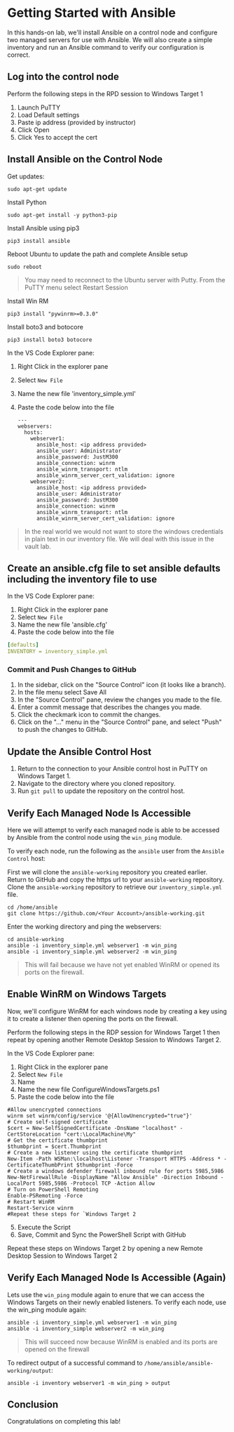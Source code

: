 # Getting Started with Ansible

In this hands-on lab, we'll install Ansible on a control node and configure two managed servers for use with Ansible. We will also create a simple inventory and run an Ansible command to verify our configuration is correct.

## Log into the control node

Perform the following steps in the RPD session to Windows Target 1

1. Launch PuTTY
1. Load Default settings
1. Paste ip address (provided by instructor)
1. Click Open
1. Click Yes to accept the cert

## Install Ansible on the Control Node

Get updates:

```
sudo apt-get update
```

Install Python

```
sudo apt-get install -y python3-pip
```

Install Ansible using pip3

```
pip3 install ansible
```

Reboot Ubuntu to update the path and complete Ansible setup

```
sudo reboot
```

> You may need to reconnect to the Ubuntu server with Putty. From the PuTTY menu select Restart Session

Install Win RM

```
pip3 install "pywinrm>=0.3.0"
```

Install boto3 and botocore

```
pip3 install boto3 botocore
```

In the VS Code Explorer pane:

1. Right Click in the explorer pane
1. Select `New File`
1. Name the new file 'inventory_simple.yml'
1. Paste the code below into the file

    ```
    ---
    webservers:
      hosts:
        webserver1:
          ansible_host: <ip address provided>
          ansible_user: Administrator
          ansible_password: JustM300
          ansible_connection: winrm
          ansible_winrm_transport: ntlm
          ansible_winrm_server_cert_validation: ignore
        webserver2:
          ansible_host: <ip address provided>
          ansible_user: Administrator
          ansible_password: JustM300
          ansible_connection: winrm
          ansible_winrm_transport: ntlm
          ansible_winrm_server_cert_validation: ignore
    ```
          
> In the real world we would not want to store the windows credentials in plain text in our inventory file. We will deal with this issue in the vault lab.    
 
 ## Create an ansible.cfg file to set ansible defaults including the inventory file to use
 
 In the VS Code Explorer pane:

1. Right Click in the explorer pane
1. Select `New File`
1. Name the new file 'ansible.cfg'
1. Paste the code below into the file

```yaml
[defaults]
INVENTORY = inventory_simple.yml
```

### Commit and Push Changes to GitHub

1. In the sidebar, click on the "Source Control" icon (it looks like a branch).
2. In the file menu select Save All
3. In the "Source Control" pane, review the changes you made to the file.
4. Enter a commit message that describes the changes you made.
5. Click the checkmark icon to commit the changes.
6. Click on the "..." menu in the "Source Control" pane, and select "Push" to push the changes to GitHub.

## Update the Ansible Control Host

1. Return to the connection to your Ansible control host in PuTTY on Windows Target 1.
2. Navigate to the directory where you cloned repository.
3. Run `git pull` to update the repository on the control host.

## Verify Each Managed Node Is Accessible

Here we will attempt to verify each managed node is able to be accessed by Ansible from the control node using the `win_ping` module.

To verify each node, run the following as the `ansible` user from the `Ansible Control` host:

First we will clone the `ansible-working` repository you created earlier. Return to GitHub and copy the https url to your `ansible-working` repository. Clone the `ansible-working` repository to retrieve our `inventory_simple.yml` file.

```
cd /home/ansible
git clone https://github.com/<Your Account>/ansible-working.git
```

Enter the working directory and ping the webservers:

```
cd ansible-working
ansible -i inventory_simple.yml webserver1 -m win_ping 
ansible -i inventory_simple.yml webserver2 -m win_ping 
```

> This will fail because we have not yet enabled WinRM or opened its ports on the firewall.
  
## Enable WinRM on Windows Targets

Now, we'll configure WinRM for each windows node by creating a key using it to create a listener then opening the ports on the firewall.

Perform the following steps in the RDP session for Windows Target 1 then repeat by opening another Remote Desktop Session to Windows Target 2.

In the VS Code Explorer pane:

1. Right Click in the explorer pane
1. Select `New File`
1. Name
1. Name the new file ConfigureWindowsTargets.ps1
1. Paste the code below into the file

  ```
  #Allow unencrypted connections
  winrm set winrm/config/service '@{AllowUnencrypted="true"}'
  # Create self-signed certificate
  $cert = New-SelfSignedCertificate -DnsName "localhost" -CertStoreLocation "cert:\LocalMachine\My"
  # Get the certificate thumbprint
  $thumbprint = $cert.Thumbprint
  # Create a new listener using the certificate thumbprint
  New-Item -Path WSMan:\localhost\Listener -Transport HTTPS -Address * -CertificateThumbPrint $thumbprint -Force
  # Create a windows defender firewall inbound rule for ports 5985,5986
  New-NetFirewallRule -DisplayName "Allow Ansible" -Direction Inbound -LocalPort 5985,5986 -Protocol TCP -Action Allow
  # Turn on PowerShell Remoting
  Enable-PSRemoting -Force
  # Restart WinRM
  Restart-Service winrm
  #Repeat these steps for `Windows Target 2
  ```
    
5. Execute the Script 
1. Save, Commit and Sync the PowerShell Script with GitHub

Repeat these steps on Windows Target 2 by opening a new Remote Desktop Session to Windows Target 2

## Verify Each Managed Node Is Accessible (Again)

Lets use the `win_ping` module again to enure that we can access the Windows Targets on their newly enabled listeners.
To verify each node, use the win_ping module again:

  ```
  ansible -i inventory_simple.yml webserver1 -m win_ping 
  ansible -i inventory_simple webserver2 -m win_ping 
  ```

  > This will succeed now because WinRM is enabled and its ports are opened on the firewall

  To redirect output of a successful command to `/home/ansible/ansible-working/output`:

  ```
  ansible -i inventory webserver1 -m win_ping > output 
  ```

## Conclusion

  Congratulations on completing this lab!
